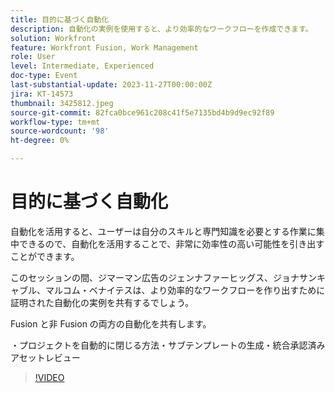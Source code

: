 ```yaml
---
title: 目的に基づく自動化
description: 自動化の実例を使用すると、より効率的なワークフローを作成できます。
solution: Workfront
feature: Workfront Fusion, Work Management
role: User
level: Intermediate, Experienced
doc-type: Event
last-substantial-update: 2023-11-27T00:00:00Z
jira: KT-14573
thumbnail: 3425812.jpeg
source-git-commit: 82fca0bce961c208c41f5e7135bd4b9d9ec92f89
workflow-type: tm+mt
source-wordcount: '98'
ht-degree: 0%

---
```



# 目的に基づく自動化

自動化を活用すると、ユーザーは自分のスキルと専門知識を必要とする作業に集中できるので、自動化を活用することで、非常に効率性の高い可能性を引き出すことができます。

このセッションの間、ジマーマン広告のジェンナファーヒッグス、ジョナサンキャブル、マルコム・ベナイテスは、より効率的なワークフローを作り出すために証明された自動化の実例を共有するでしょう。

Fusion と非 Fusion の両方の自動化を共有します。

・プロジェクトを自動的に閉じる方法・サブテンプレートの生成・統合承認済みアセットレビュー

>[!VIDEO](https://video.tv.adobe.com/v/3425812/?learn=on)
